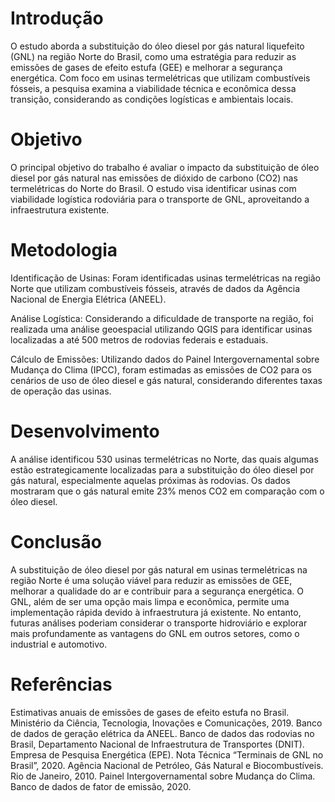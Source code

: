 # Introdução
O estudo aborda a substituição do óleo diesel por gás natural liquefeito (GNL) na região Norte do Brasil, como uma estratégia para reduzir as emissões de gases de efeito estufa (GEE) e melhorar a segurança energética. Com foco em usinas termelétricas que utilizam combustíveis fósseis, a pesquisa examina a viabilidade técnica e econômica dessa transição, considerando as condições logísticas e ambientais locais.

# Objetivo
O principal objetivo do trabalho é avaliar o impacto da substituição de óleo diesel por gás natural nas emissões de dióxido de carbono (CO2) nas termelétricas do Norte do Brasil. O estudo visa identificar usinas com viabilidade logística rodoviária para o transporte de GNL, aproveitando a infraestrutura existente.

# Metodologia
Identificação de Usinas: Foram identificadas usinas termelétricas na região Norte que utilizam combustíveis fósseis, através de dados da Agência Nacional de Energia Elétrica (ANEEL).

Análise Logística: Considerando a dificuldade de transporte na região, foi realizada uma análise geoespacial utilizando QGIS para identificar usinas localizadas a até 500 metros de rodovias federais e estaduais.

Cálculo de Emissões: Utilizando dados do Painel Intergovernamental sobre Mudança do Clima (IPCC), foram estimadas as emissões de CO2 para os cenários de uso de óleo diesel e gás natural, considerando diferentes taxas de operação das usinas.

# Desenvolvimento
A análise identificou 530 usinas termelétricas no Norte, das quais algumas estão estrategicamente localizadas para a substituição do óleo diesel por gás natural, especialmente aquelas próximas às rodovias. Os dados mostraram que o gás natural emite 23% menos CO2 em comparação com o óleo diesel.

# Conclusão
A substituição de óleo diesel por gás natural em usinas termelétricas na região Norte é uma solução viável para reduzir as emissões de GEE, melhorar a qualidade do ar e contribuir para a segurança energética. O GNL, além de ser uma opção mais limpa e econômica, permite uma implementação rápida devido à infraestrutura já existente. No entanto, futuras análises poderiam considerar o transporte hidroviário e explorar mais profundamente as vantagens do GNL em outros setores, como o industrial e automotivo.

# Referências
Estimativas anuais de emissões de gases de efeito estufa no Brasil. Ministério da Ciência, Tecnologia, Inovações e Comunicações, 2019.
Banco de dados de geração elétrica da ANEEL.
Banco de dados das rodovias no Brasil, Departamento Nacional de Infraestrutura de Transportes (DNIT).
Empresa de Pesquisa Energética (EPE). Nota Técnica “Terminais de GNL no Brasil”, 2020.
Agência Nacional de Petróleo, Gás Natural e Biocombustíveis. Rio de Janeiro, 2010.
Painel Intergovernamental sobre Mudança do Clima. Banco de dados de fator de emissão, 2020.
